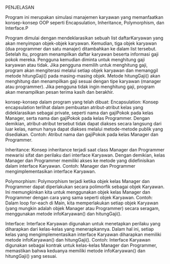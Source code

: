 PENJELASAN

Program ini merupakan simulasi manajemen karyawan yang memanfaatkan konsep-konsep OOP seperti Encapsulation, Inheritance, Polymorphism, dan Interface.P

Program dimulai dengan mendeklarasikan sebuah list daftarKaryawan yang akan menyimpan objek-objek karyawan.
Kemudian, tiga objek karyawan (dua programmer dan satu manajer) ditambahkan ke dalam list tersebut.
Setelah itu, program menampilkan daftar karyawan beserta informasi gaji pokok mereka.
Pengguna kemudian diminta untuk menghitung gaji karyawan atau tidak.
Jika pengguna memilih untuk menghitung gaji, program akan mengiterasi melalui setiap objek karyawan dan memanggil metode hitungGaji() pada masing-masing objek. Metode hitungGaji() akan menghitung dan menampilkan gaji sesuai dengan tipe karyawan (manager atau programmer).
Jika pengguna tidak ingin menghitung gaji, program akan menampilkan pesan terima kasih dan berakhir.

konsep-konsep dalam program yang telah dibuat:
Encapsulation:
Konsep encapsulation terlihat dalam pembuatan atribut-atribut kelas yang dideklarasikan sebagai private, seperti nama dan gajiPokok pada kelas Manager, serta nama dan gajiPokok pada kelas Programmer. Dengan demikian, atribut-atribut tersebut tidak dapat diakses secara langsung dari luar kelas, namun hanya dapat diakses melalui metode-metode publik yang disediakan.
Contoh: Atribut nama dan gajiPokok pada kelas Manager dan Programmer.


Inheritance:
Konsep inheritance terjadi saat class Manager dan Programmer mewarisi sifat dan perilaku dari interface Karyawan. Dengan demikian, kelas Manager dan Programmer memiliki akses ke metode yang didefinisikan dalam interface Karyawan.
Contoh: Manager dan Programmer mengimplementasikan interface Karyawan.

Polymorphism:
Polymorphism terjadi ketika objek kelas Manager dan Programmer dapat diperlakukan secara polimorfik sebagai objek Karyawan. Ini memungkinkan kita untuk menggunakan objek kelas Manager dan Programmer dengan cara yang sama seperti objek Karyawan.
Contoh: Dalam loop for-each di Main, kita memperlakukan setiap objek Karyawan (yang mungkin adalah objek Manager atau Programmer) secara seragam, menggunakan metode infoKaryawan() dan hitungGaji().

Interface:
Interface Karyawan digunakan untuk menetapkan perilaku yang diharapkan dari kelas-kelas yang menerapkannya. Dalam hal ini, setiap kelas yang mengimplementasikan interface Karyawan diharapkan memiliki metode infoKaryawan() dan hitungGaji().
Contoh: Interface Karyawan digunakan sebagai kontrak untuk kelas-kelas Manager dan Programmer, memastikan bahwa keduanya memiliki metode infoKaryawan() dan hitungGaji() yang sesuai.
